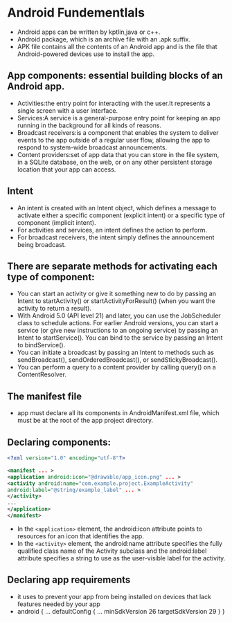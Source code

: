 # Android Fundementlals

- Android apps can be written by kptlin,java or c++.
- Android package, which is an archive file with an .apk suffix.
- APK file contains all the contents of an Android app and is the file that Android-powered devices use to install the app.

## App components: essential building blocks of an Android app.

- Activities:the entry point for interacting with the user.It represents a single screen with a user interface.
- Services:A service is a general-purpose entry point for keeping an app running in the background for all kinds of reasons.
- Broadcast receivers:is a component that enables the system to deliver events to the app outside of a regular user flow, allowing the app to respond to system-wide broadcast announcements.
- Content providers:set of app data that you can store in the file system, in a SQLite database, on the web, or on any other persistent storage location that your app can access.

## Intent

- An intent is created with an Intent object, which defines a message to activate either a specific component (explicit intent) or a specific type of component (implicit intent).
- For activities and services, an intent defines the action to perform.
- For broadcast receivers, the intent simply defines the announcement being broadcast.

## There are separate methods for activating each type of component:

- You can start an activity or give it something new to do by passing an Intent to startActivity() or startActivityForResult() (when you want the activity to return a result).
- With Android 5.0 (API level 21) and later, you can use the JobScheduler class to schedule actions. For earlier Android versions, you can start a service (or give new instructions to an ongoing service) by passing an Intent to startService(). You can bind to the service by passing an Intent to bindService().
- You can initiate a broadcast by passing an Intent to methods such as sendBroadcast(), sendOrderedBroadcast(), or sendStickyBroadcast().
- You can perform a query to a content provider by calling query() on a ContentResolver.

## The manifest file

- app must declare all its components in AndroidManifest.xml file, which must be at the root of the app project directory.

## Declaring components:

  ```xml
  <?xml version="1.0" encoding="utf-8"?>

  <manifest ... >
  <application android:icon="@drawable/app_icon.png" ... >
  <activity android:name="com.example.project.ExampleActivity"
  android:label="@string/example_label" ... >
  </activity>
  ...
  </application>
  </manifest>
  ```

- In the `<application>` element, the android:icon attribute points to resources for an icon that identifies the app.
- In the `<activity>` element, the android:name attribute specifies the fully qualified class name of the Activity subclass and the android:label attribute specifies a string to use as the user-visible label for the activity.

## Declaring app requirements

- it uses to prevent your app from being installed on devices that lack features needed by your app
- android {
  ...
  defaultConfig {
  ...
  minSdkVersion 26
  targetSdkVersion 29
  }
  }